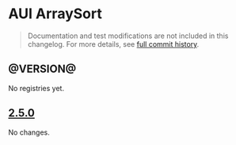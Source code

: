 # AUI ArraySort

> Documentation and test modifications are not included in this changelog. For more details, see [full commit history](https://github.com/liferay/alloy-ui/commits/master/src/aui-arraysort).

## @VERSION@

No registries yet.

## [2.5.0](https://github.com/liferay/alloy-ui/releases/tag/2.5.0)

No changes.